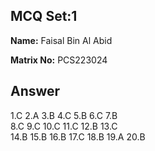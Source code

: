 ## MCQ Set:1

**Name:** 
Faisal Bin Al Abid 

**Matrix No:** PCS223024

## Answer
1.C
2.A 
3.B 
4.C 
5.B 
6.C 
7.B  
8.C 
9.C 
10.C 
11.C 
12.B 
13.C  
14.B 
15.B
16.B 
17.C 
18.B
19.A
20.B
